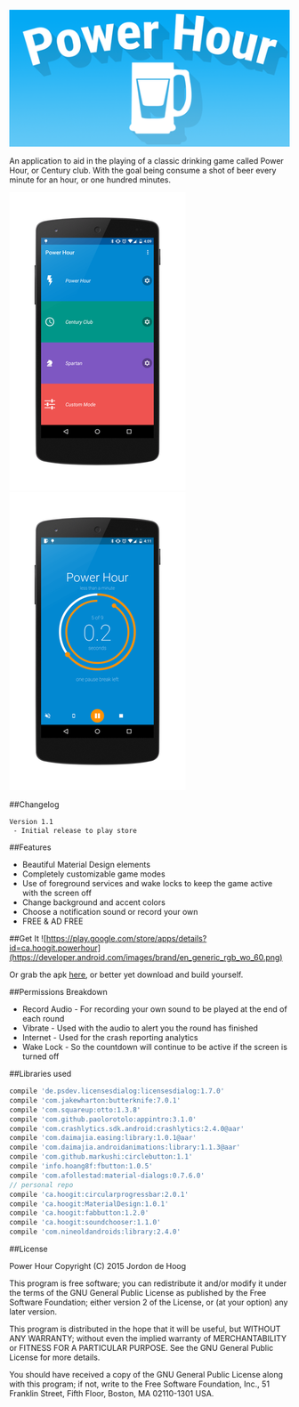 ![PowerHour](raw/banner.png)


An application to aid in the playing of a classic drinking game called Power Hour, or Century club.
With the goal being consume a shot of beer every minute for an hour, or one hundred minutes.

![Choose](raw/screen_start.png)
![Game](raw/screen_progress.png)

##Changelog
```
Version 1.1
 - Initial release to play store
```
##Features
- Beautiful Material Design elements
- Completely customizable game modes
- Use of foreground services and wake locks to keep the game active with the screen off
- Change background and accent colors
- Choose a notification sound or record your own
- FREE & AD FREE

##Get It
![https://play.google.com/store/apps/details?id=ca.hoogit.powerhour](https://developer.android.com/images/brand/en_generic_rgb_wo_60.png)

Or grab the apk [here](raw/powerhour.apk), or better yet download and build yourself.

##Permissions Breakdown
- Record Audio - For recording your own sound to be played at the end of each round
- Vibrate - Used with the audio to alert you the round has finished
- Internet - Used for the crash reporting analytics
- Wake Lock - So the countdown will continue to be active if the screen is turned off

##Libraries used
```groovy
compile 'de.psdev.licensesdialog:licensesdialog:1.7.0'
compile 'com.jakewharton:butterknife:7.0.1'
compile 'com.squareup:otto:1.3.8'
compile 'com.github.paolorotolo:appintro:3.1.0'
compile 'com.crashlytics.sdk.android:crashlytics:2.4.0@aar'
compile 'com.daimajia.easing:library:1.0.1@aar'
compile 'com.daimajia.androidanimations:library:1.1.3@aar'
compile 'com.github.markushi:circlebutton:1.1'
compile 'info.hoang8f:fbutton:1.0.5'
compile 'com.afollestad:material-dialogs:0.7.6.0'
// personal repo
compile 'ca.hoogit:circularprogressbar:2.0.1'
compile 'ca.hoogit:MaterialDesign:1.0.1'
compile 'ca.hoogit:fabbutton:1.2.0'
compile 'ca.hoogit:soundchooser:1.1.0'
compile 'com.nineoldandroids:library:2.4.0'
```

##License

Power Hour
Copyright (C) 2015  Jordon de Hoog

This program is free software; you can redistribute it and/or modify
it under the terms of the GNU General Public License as published by
the Free Software Foundation; either version 2 of the License, or
(at your option) any later version.

This program is distributed in the hope that it will be useful,
but WITHOUT ANY WARRANTY; without even the implied warranty of
MERCHANTABILITY or FITNESS FOR A PARTICULAR PURPOSE.  See the
GNU General Public License for more details.

You should have received a copy of the GNU General Public License along
with this program; if not, write to the Free Software Foundation, Inc.,
51 Franklin Street, Fifth Floor, Boston, MA 02110-1301 USA.
